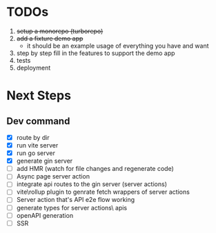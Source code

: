 # TODOs

1. ~~setup a monorepo (turborepo)~~
2. ~~add a fixture demo app~~
   - it should be an example usage of everything you have and want
3. step by step fill in the features to support the demo app
4. tests
5. deployment

# Next Steps

## Dev command

- [x] route by dir
- [x] run vite server
- [x] run go server
- [x] generate gin server
- [ ] add HMR (watch for file changes and regenerate code)
- [ ] Async page server action
- [ ] integrate api routes to the gin server (server actions)
- [ ] vite\rollup plugin to genrate fetch wrappers of server actions
- [ ] Server action that's API e2e flow working
- [ ] generate types for server actions\ apis
- [ ] openAPI generation
- [ ] SSR
